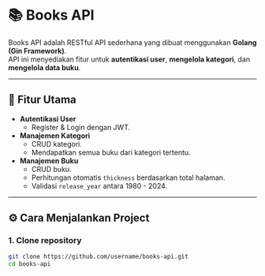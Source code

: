# 📚 Books API

Books API adalah RESTful API sederhana yang dibuat menggunakan **Golang (Gin Framework)**.  
API ini menyediakan fitur untuk **autentikasi user**, **mengelola kategori**, dan **mengelola data buku**.

---

## 🚀 Fitur Utama
- **Autentikasi User**
  - Register & Login dengan JWT.
- **Manajemen Kategori**
  - CRUD kategori.
  - Mendapatkan semua buku dari kategori tertentu.
- **Manajemen Buku**
  - CRUD buku.
  - Perhitungan otomatis `thickness` berdasarkan total halaman.
  - Validasi `release_year` antara 1980 - 2024.

---

## ⚙️ Cara Menjalankan Project

### 1. Clone repository
```bash
git clone https://github.com/username/books-api.git
cd books-api
